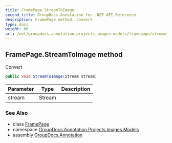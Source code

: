 ```yaml
---
title: FramePage.StreamToImage
second_title: GroupDocs.Annotation for .NET API Reference
description: FramePage method. Convert
type: docs
weight: 60
url: /net/groupdocs.annotation.projects.images.models/framepage/streamtoimage/
---
```

## FramePage.StreamToImage method

Convert

```csharp
public void StreamToImage(Stream stream)
```

| Parameter | Type | Description |
| --- | --- | --- |
| stream | Stream |  |

### See Also

* class [FramePage](../)
* namespace [GroupDocs.Annotation.Projects.Images.Models](../../framepage/)
* assembly [GroupDocs.Annotation](../../../)


